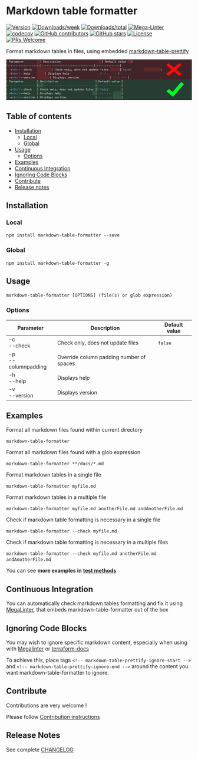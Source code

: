 <!-- markdownlint-disable MD033 MD041 -->

# Markdown table formatter

[![Version](https://img.shields.io/npm/v/markdown-table-formatter.svg)](https://npmjs.org/package/markdown-table-formatter)
[![Downloads/week](https://img.shields.io/npm/dw/markdown-table-formatter.svg)](https://npmjs.org/package/markdown-table-formatter)
[![Downloads/total](https://img.shields.io/npm/dt/markdown-table-formatter.svg)](https://npmjs.org/package/markdown-table-formatter)
[![Mega-Linter](https://github.com/nvuillam/markdown-table-formatter/workflows/Mega-Linter/badge.svg)](https://github.com/nvuillam/mega-linter#readme)<!-- gh-dependents-info-used-by-start --><!-- gh-dependents-info-used-by-end -->
[![codecov](https://codecov.io/gh/nvuillam/markdown-table-formatter/branch/master/graph/badge.svg)](https://codecov.io/gh/nvuillam/markdown-table-formatter)
[![GitHub contributors](https://img.shields.io/github/contributors/nvuillam/markdown-table-formatter.svg)](https://gitHub.com/nvuillam/markdown-table-formatter/graphs/contributors/)
[![GitHub stars](https://img.shields.io/github/stars/nvuillam/markdown-table-formatter?label=Star&maxAge=2592000)](https://GitHub.com/nvuillam/markdown-table-formatter/stargazers/)
[![License](https://img.shields.io/npm/l/markdown-table-formatter.svg)](https://github.com/nvuillam/markdown-table-formatter/blob/master/LICENSE)
[![PRs Welcome](https://img.shields.io/badge/PRs-welcome-brightgreen.svg?style=flat-square)](http://makeapullrequest.com)

Format markdown tables in files, using embedded [markdown-table-prettify](https://www.npmjs.com/package/markdown-table-prettify)

[![Banner](https://raw.githubusercontent.com/nvuillam/markdown-table-formatter/master/docs/assets/images/banner.jpg)](https://github.com/nvuillam/markdown-table-formatter#readme)

## Table of contents

- [Installation](#installation)
  - [Local](#local)
  - [Global](#global)
- [Usage](#usage)
  - [Options](#options)
- [Examples](#examples)
- [Continuous Integration](#continuous-integration)
- [Ignoring Code Blocks](#ignoring-code-blocks)
- [Contribute](#contribute)
- [Release notes](#release-notes)

## Installation

### Local

```shell
npm install markdown-table-formatter --save
```

### Global

```shell
npm install markdown-table-formatter -g
```

## Usage

```shell
markdown-table-formatter [OPTIONS] (file(s) or glob expression)
```

### Options

| Parameter      | Description                       | Default value |
|----------------|-----------------------------------|---------------|
| -c<br/>--check | Check only, does not update files | `false`       |
| -p<br/>--columnpadding   | Override column padding number of spaces |
| -h<br/>--help    | Displays help                     | <!-- -->      |
| -v<br/>--version | Displays version                  | <!-- -->      |

## Examples

Format all markdown files found within current directory

```shell
markdown-table-formatter
```

Format all markdown files found with a glob expression

```shell
markdown-table-formatter **/docs/*.md
```

Format markdown tables in a single file

```shell
markdown-table-formatter myfile.md
```

Format markdown tables in a multiple file

```shell
markdown-table-formatter myfile.md anotherFile.md andAnotherFile.md
```

Check if markdown table formatting is necessary in a single file

```shell
markdown-table-formatter --check myfile.md
```

Check if markdown table formatting is necessary in a multiple files

```shell
markdown-table-formatter --check myfile.md anotherFile.md andAnotherFile.md
```

You can see **more examples in** [**test methods**](https://github.com/nvuillam/markdown-table-formatter/blob/master/test/markdown-table-formatter.test.js)

## Continuous Integration

You can automatically check markdown tables formatting and fix it using [MegaLinter](https://github.com/oxsecurity/megalinter/), that embeds markdown-table-formatter out of the box

## Ignoring Code Blocks

You may wish to ignore specific markdown content, especially when using with [Megalinter](https://github.com/oxsecurity/megalinter) or [terraform-docs](https://github.com/terraform-docs/terraform-docs)

To achieve this, place tags `<!-- markdown-table-prettify-ignore-start -->` and `<!-- markdown-table-prettify-ignore-end -->` around the content you want markdown-table-formatter to ignore.

## Contribute

Contributions are very welcome !

Please follow [Contribution instructions](https://github.com/nvuillam/markdown-table-formatter/blob/master/CONTRIBUTING.md)

## Release Notes

See complete [CHANGELOG](https://github.com/nvuillam/markdown-table-formatter/blob/master/CHANGELOG.md)
